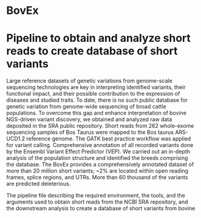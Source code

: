 # BovEx
# Pipeline to obtain and analyze  short reads to create database of short variants 
Large reference datasets of genetic variations from genome-scale sequencing technologies are key in interpreting identified variants, their functional impact, and their possible contribution to the expression of diseases and studied traits. To date, there is no such public database for genetic variation from genome-wide sequencing of broad cattle populations. To overcome this gap and enhance interpretation of bovine NGS-driven variant discovery, we obtained and analyzed raw data deposited in the SRA public repository. Short reads from 262 whole-exome sequencing samples of Bos Taurus were mapped to the Bos taurus ARS-UCD1.2 reference genome. The GATK best practice workflow was applied for variant calling. Comprehensive annotation of all recorded variants done by the Ensembl Variant Effect Predictor (VEP). We carried out an in-depth analysis of the population structure and identified the breeds comprising the database. The BovEx provides a comprehensively annotated dataset of more than 20 million short variants; ~2% are located within open reading frames, splice regions, and UTRs. More than 60 thousand of the variants are predicted deleterious. 

The pipeline file describing the required environment, the tools, and the arguments used to obtain short reads from the NCBI SRA repository, and the downstream analysis to create a database of short variants from bovine
 
